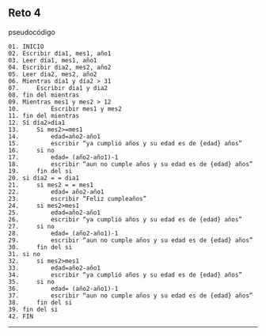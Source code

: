 **Reto 4**
---
pseudocódigo

    01. INICIO 
    02. Escribir día1, mes1, año1
    03. Leer día1, mes1, año1
    04. Escribir dia2, mes2, año2
    05. Leer dia2, mes2, año2
    06. Mientras día1 y día2 > 31 
    07.  	Escribir dia1 y dia2
    08. fin del mientras
    09. Mientras mes1 y mes2 > 12
    10. 		Escribir mes1 y mes2 
    11. fin del mientras
    12. Sí día2>día1
    13. 	Si mes2>=mes1 
    14. 		edad=año2-año1
    15. 		escribir “ya cumplió años y su edad es de {edad} años”
    16. 	si no 
    17. 		edad= (año2-año1)-1
    18. 		escribir “aun no cumple años y su edad es de {edad} años”
    19. 	fin del si
    20. si día2 = = dia1
    21. 	si mes2 = = mes1
    22. 		edad= año2-año1
    23. 		escribir “Feliz cumpleaños”  
    24. 	si mes2>mes1
    25. 		edad=año2-año1
    26. 		escribir “ya cumplió años y su edad es de {edad} años”
    27. 	si no 
    28. 		edad= (año2-año1)-1
    29. 		escribir “aun no cumple años y su edad es de {edad} años”
    30. 	fin del si 
    31. si no 
    32. 	si mes2>mes1
    33. 		edad=año2-año1
    34. 		escribir “ya cumplió años y su edad es de {edad} años”
    35. 	si no 
    36. 		edad= (año2-año1)-1
    37. 		escribir “aun no cumple años y su edad es de {edad} años”
    38. 	fin del si
    39. fin del si
    42. FIN
---